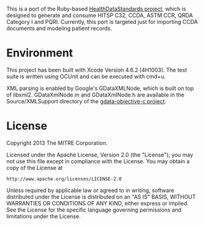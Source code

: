This is a port of the Ruby-based [HealthDataStandards project](https://github.com/projectcypress/health-data-standards), which is designed to generate and consume HITSP C32, CCDA, ASTM CCR, QRDA Category I and PQRI.
Currently, this port is targeted just for importing CCDA documents and modeling patient records.

Environment
===========

This project has been built with Xcode Version 4.6.2 (4H1003). The test suite is written using OCUnit and can be executed with cmd+u.

XML parsing is enabled by Google's GDataXMLNode, which is built on top of libxml2.
GDataXmlNode.m and GDataXmlNode.h are available in the Source/XMLSupport directory of the [gdata-objective-c project](https://code.google.com/p/gdata-objectivec-client/).

License
=======

Copyright 2013 The MITRE Corporation.

Licensed under the Apache License, Version 2.0 (the "License");
you may not use this file except in compliance with the License.
You may obtain a copy of the License at

    http://www.apache.org/licenses/LICENSE-2.0

Unless required by applicable law or agreed to in writing, software
distributed under the License is distributed on an "AS IS" BASIS,
WITHOUT WARRANTIES OR CONDITIONS OF ANY KIND, either express or implied.
See the License for the specific language governing permissions and
limitations under the License.
